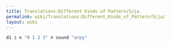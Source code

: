 ```yaml
---
title: Translations:Different Kinds of Pattern/5/ja
permalink: wiki/Translations:Different_Kinds_of_Pattern/5/ja/
layout: wiki
---
```


``` Haskell
d1 $ n "0 1 2 3" # sound "arpy"
```
